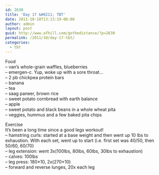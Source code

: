 ```yaml
---
id: 2630
title: 'Day 17 &#8211; TBT'
date: 2011-10-18T13:13:19-06:00
author: admin
layout: post
guid: http://www.afhill.com/gothedistance/?p=2630
permalink: /2011/10/day-17-tbt/
categories:
  - tbt
---
```

Food  
&#8211; van&#8217;s whole-grain waffles, blueberries  
&#8211; emergen-c. Yup, woke up with a sore throat&#8230;  
&#8211; 2 pb chickpea protein bars  
&#8211; banana  
&#8211; tea  
&#8211; saag paneer, brown rice  
&#8211; sweet potato cornbread with earth balance  
&#8211; apple  
&#8211; sweet potato and black beans in a whole wheat pita  
&#8211; veggies, hummus and a few baked pita chips

Exercise  
It&#8217;s been a long time since a good legs workout!  
&#8211; hamstring curls: started at a base weight and then went up 10 lbs to exhaustion. With each set, went up to start (i.e. first set was 40/50, then 50/60, 60/70)  
&#8211; leg extension: went 3x(100lbs, 80lbs, 60lbs, 30lbs to exhaustion)  
&#8211; calves: 100lbs  
&#8211; leg press: 180&#215;10, 2x(270&#215;10)  
&#8211; forward and reverse lunges, 20x each leg
